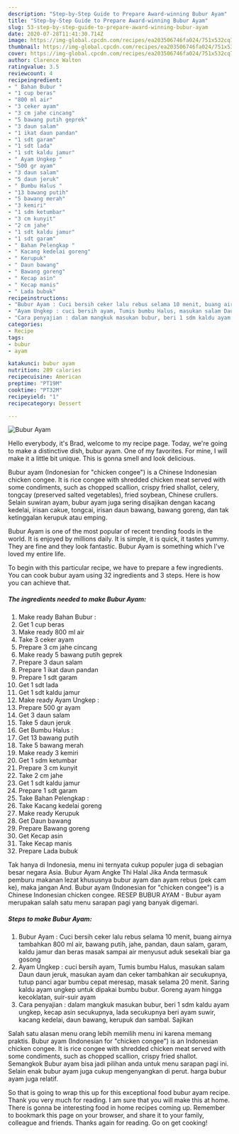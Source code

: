 ```yaml
---
description: "Step-by-Step Guide to Prepare Award-winning Bubur Ayam"
title: "Step-by-Step Guide to Prepare Award-winning Bubur Ayam"
slug: 53-step-by-step-guide-to-prepare-award-winning-bubur-ayam
date: 2020-07-28T11:41:30.714Z
image: https://img-global.cpcdn.com/recipes/ea203506746fa024/751x532cq70/bubur-ayam-foto-resep-utama.jpg
thumbnail: https://img-global.cpcdn.com/recipes/ea203506746fa024/751x532cq70/bubur-ayam-foto-resep-utama.jpg
cover: https://img-global.cpcdn.com/recipes/ea203506746fa024/751x532cq70/bubur-ayam-foto-resep-utama.jpg
author: Clarence Walton
ratingvalue: 3.5
reviewcount: 4
recipeingredient:
- " Bahan Bubur "
- "1 cup beras"
- "800 ml air"
- "3 ceker ayam"
- "3 cm jahe cincang"
- "5 bawang putih geprek"
- "3 daun salam"
- "1 ikat daun pandan"
- "1 sdt garam"
- "1 sdt lada"
- "1 sdt kaldu jamur"
- " Ayam Ungkep "
- "500 gr ayam"
- "3 daun salam"
- "5 daun jeruk"
- " Bumbu Halus "
- "13 bawang putih"
- "5 bawang merah"
- "3 kemiri"
- "1 sdm ketumbar"
- "3 cm kunyit"
- "2 cm jahe"
- "1 sdt kaldu jamur"
- "1 sdt garam"
- " Bahan Pelengkap "
- " Kacang kedelai goreng"
- " Kerupuk"
- " Daun bawang"
- " Bawang goreng"
- " Kecap asin"
- " Kecap manis"
- " Lada bubuk"
recipeinstructions:
- "Bubur Ayam : Cuci bersih ceker lalu rebus selama 10 menit, buang airnya tambahkan 800 ml air, bawang putih, jahe, pandan, daun salam, garam, kaldu jamur dan beras masak sampai air menyusut aduk sesekali biar ga gosong"
- "Ayam Ungkep : cuci bersih ayam, Tumis bumbu Halus, masukan salam Daun daun jeruk, masukan ayam dan ceker tambahkan air secukupnya, tutup panci agar bumbu cepat meresap, masak selama 20 menit. Saring kaldu ayam ungkep untuk dipakai bumbu bubur. Goreng ayam hingga kecoklatan, suir-suir ayam"
- "Cara penyajian : dalam mangkuk masukan bubur, beri 1 sdm kaldu ayam ungkep, kecap asin secukupnya, lada secukupnya beri ayam suwir, kacang kedelai, daun bawang, kerupuk dan sambal. Sajikan"
categories:
- Recipe
tags:
- bubur
- ayam

katakunci: bubur ayam 
nutrition: 289 calories
recipecuisine: American
preptime: "PT19M"
cooktime: "PT32M"
recipeyield: "1"
recipecategory: Dessert

---
```



![Bubur Ayam](https://img-global.cpcdn.com/recipes/ea203506746fa024/751x532cq70/bubur-ayam-foto-resep-utama.jpg)

Hello everybody, it's Brad, welcome to my recipe page. Today, we're going to make a distinctive dish, bubur ayam. One of my favorites. For mine, I will make it a little bit unique. This is gonna smell and look delicious.

Bubur ayam (Indonesian for &#34;chicken congee&#34;) is a Chinese Indonesian chicken congee. It is rice congee with shredded chicken meat served with some condiments, such as chopped scallion, crispy fried shallot, celery, tongcay (preserved salted vegetables), fried soybean, Chinese crullers. Selain suwiran ayam, bubur ayam juga sering disajikan dengan kacang kedelai, irisan cakue, tongcai, irisan daun bawang, bawang goreng, dan tak ketinggalan kerupuk atau emping.

Bubur Ayam is one of the most popular of recent trending foods in the world. It is enjoyed by millions daily. It is simple, it is quick, it tastes yummy. They are fine and they look fantastic. Bubur Ayam is something which I've loved my entire life.


To begin with this particular recipe, we have to prepare a few ingredients. You can cook bubur ayam using 32 ingredients and 3 steps. Here is how you can achieve that.

<!--inarticleads1-->

##### The ingredients needed to make Bubur Ayam:

1. Make ready  Bahan Bubur :
1. Get 1 cup beras
1. Make ready 800 ml air
1. Take 3 ceker ayam
1. Prepare 3 cm jahe cincang
1. Make ready 5 bawang putih geprek
1. Prepare 3 daun salam
1. Prepare 1 ikat daun pandan
1. Prepare 1 sdt garam
1. Get 1 sdt lada
1. Get 1 sdt kaldu jamur
1. Make ready  Ayam Ungkep :
1. Prepare 500 gr ayam
1. Get 3 daun salam
1. Take 5 daun jeruk
1. Get  Bumbu Halus :
1. Get 13 bawang putih
1. Take 5 bawang merah
1. Make ready 3 kemiri
1. Get 1 sdm ketumbar
1. Prepare 3 cm kunyit
1. Take 2 cm jahe
1. Get 1 sdt kaldu jamur
1. Prepare 1 sdt garam
1. Take  Bahan Pelengkap :
1. Take  Kacang kedelai goreng
1. Make ready  Kerupuk
1. Get  Daun bawang
1. Prepare  Bawang goreng
1. Get  Kecap asin
1. Take  Kecap manis
1. Prepare  Lada bubuk


Tak hanya di Indonesia, menu ini ternyata cukup populer juga di sebagian besar negara Asia. Bubur Ayam Angke Thi Halal Jika Anda termasuk pemburu makanan lezat khususnya bubur ayam dan ayam rebus (pek cam ke), maka jangan And. Bubur ayam (Indonesian for &#34;chicken congee&#34;) is a Chinese Indonesian chicken congee. RESEP BUBUR AYAM - Bubur ayam merupakan salah satu menu sarapan pagi yang banyak digemari. 

<!--inarticleads2-->

##### Steps to make Bubur Ayam:

1. Bubur Ayam : Cuci bersih ceker lalu rebus selama 10 menit, buang airnya tambahkan 800 ml air, bawang putih, jahe, pandan, daun salam, garam, kaldu jamur dan beras masak sampai air menyusut aduk sesekali biar ga gosong
1. Ayam Ungkep : cuci bersih ayam, Tumis bumbu Halus, masukan salam Daun daun jeruk, masukan ayam dan ceker tambahkan air secukupnya, tutup panci agar bumbu cepat meresap, masak selama 20 menit. Saring kaldu ayam ungkep untuk dipakai bumbu bubur. Goreng ayam hingga kecoklatan, suir-suir ayam
1. Cara penyajian : dalam mangkuk masukan bubur, beri 1 sdm kaldu ayam ungkep, kecap asin secukupnya, lada secukupnya beri ayam suwir, kacang kedelai, daun bawang, kerupuk dan sambal. Sajikan


Salah satu alasan menu orang lebih memilih menu ini karena memang praktis. Bubur ayam (Indonesian for &#34;chicken congee&#34;) is an Indonesian chicken congee. It is rice congee with shredded chicken meat served with some condiments, such as chopped scallion, crispy fried shallot. Semangkok Bubur ayam bisa jadi pilihan anda untuk menu sarapan pagi ini. Selain enak bubur ayam juga cukup mengenyangkan di perut. harga bubur ayam juga relatif. 

So that is going to wrap this up for this exceptional food bubur ayam recipe. Thank you very much for reading. I am sure that you will make this at home. There is gonna be interesting food in home recipes coming up. Remember to bookmark this page on your browser, and share it to your family, colleague and friends. Thanks again for reading. Go on get cooking!
